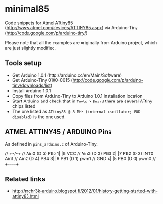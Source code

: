 minimal85
=========

Code snippets for Atmel ATtiny85 (http://www.atmel.com/devices/ATTINY85.aspx) via Arduino-Tiny (http://code.google.com/p/arduino-tiny/)

Please note that all the examples are originally from Arduino project, which are just slightly modified.

Tools setup
-----------

* Get Arduino 1.0.1 (http://arduino.cc/en/Main/Software)
* Get Arduino-Tiny 0100-0015 (http://code.google.com/p/arduino-tiny/downloads/list)
* Install Arduino 1.0.1
* Copy files from Arduino-Tiny to Arduino 1.0.1 installation location
* Start Arduino and check that in `Tools` > `Board` there are several ATtiny chips listed
* The one listed as `ATtiny85 @ 8 MHz (internal oscillator; BOD disabled)` is the one used.


ATMEL ATTINY45 / ARDUINO Pins
-----------------------------

As defined in `pins_arduino.c` of Arduino-Tiny.


//                           +-\/-+
//  Ain0       (D  5)  PB5  1|    |8   VCC
//  Ain3       (D  3)  PB3  2|    |7   PB2  (D  2)  INT0  Ain1
//  Ain2       (D  4)  PB4  3|    |6   PB1  (D  1)        pwm1
//                     GND  4|    |5   PB0  (D  0)        pwm0
//                           +----+

Related links
-------------

* http://mchr3k-arduino.blogspot.fi/2012/01/history-getting-started-with-attiny85.html

